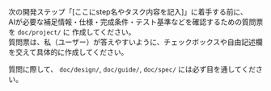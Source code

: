 次の開発ステップ「[ここにstep名やタスク内容を記入]」に着手する前に、  
AIが必要な補足情報・仕様・完成条件・テスト基準などを確認するための質問票を `doc/project/` に 作成してください。  
質問票は、私（ユーザー）が答えやすいように、チェックボックスや自由記述欄を交えて具体的に作成してください。

質問に際して、 `doc/design/`, `doc/guide/`, `doc/spec/` には必ず目を通してください。